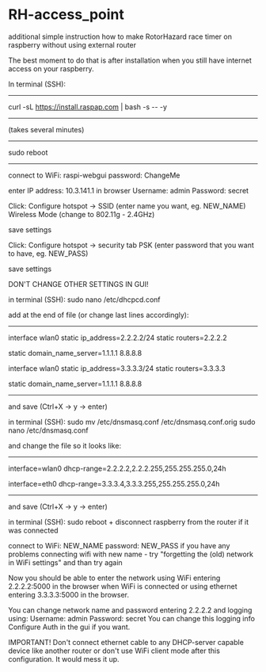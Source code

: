 # RH-access_point
additional simple instruction how to make RotorHazard race timer on raspberry without using external router

The best moment to do that is after installation when you still have internet access on your raspberry.

In terminal (SSH):
________________

curl -sL https://install.raspap.com | bash -s -- -y
________________

(takes several minutes)
________________
sudo reboot
________________

connect to WiFi: raspi-webgui
password: ChangeMe

enter IP address: 10.3.141.1 in browser
Username: admin
Password: secret

Click:
Configure hotspot -> SSID (enter name you want, eg. NEW_NAME) 
Wireless Mode (change to 802.11g - 2.4GHz)

save settings

Click:
Configure hotspot -> security tab
PSK (enter password that you want to have, eg. NEW_PASS)

save settings

DON'T CHANGE OTHER SETTINGS IN GUI!


in terminal (SSH):
sudo nano /etc/dhcpcd.conf

add at the end of file (or change last lines accordingly):
________________

interface wlan0
static ip_address=2.2.2.2/24
static routers=2.2.2.2

static domain_name_server=1.1.1.1 8.8.8.8

interface wlan0
static ip_address=3.3.3.3/24
static routers=3.3.3.3

static domain_name_server=1.1.1.1 8.8.8.8
________________

and save (Ctrl+X -> y -> enter)

in terminal (SSH):
sudo mv /etc/dnsmasq.conf /etc/dnsmasq.conf.orig
sudo nano /etc/dnsmasq.conf

and change the file so it looks like:
________________

interface=wlan0
dhcp-range=2.2.2.2,2.2.2.255,255.255.255.0,24h

interface=eth0
dhcp-range=3.3.3.4,3.3.3.255,255.255.255.0,24h
________________

and save (Ctrl+X -> y -> enter)

in terminal (SSH):
sudo reboot + disconnect raspberry from the router if it was connected


connect to WiFi: NEW_NAME
password: NEW_PASS
if you have any problems connecting wifi with new name - try "forgetting the (old) network in WiFi settings" and than try again

Now you should be able to enter the network using WiFi entering 2.2.2.2:5000 in the browser when WiFi is connected
or using ethernet entering 3.3.3.3:5000 in the browser. 


You can change network name and password entering 2.2.2.2 and logging using:
Username: admin
Password: secret
You can change this logging info Configure Auth in the gui if you want.


IMPORTANT! Don't connect ethernet cable to any DHCP-server capable device like another router or don't use WiFi client mode after this configuration.
It would mess it up.
